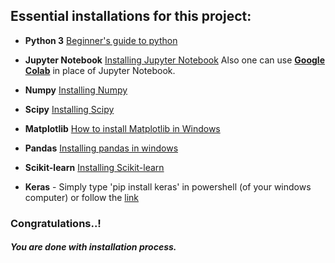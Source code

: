 ## Essential installations for this project:
* **Python 3**
    [Beginner's guide to python](https://wiki.python.org/moin/BeginnersGuide)
    
* **Jupyter Notebook**
    [Installing Jupyter Notebook](https://jupyter.org/install)
    Also one can use **[Google Colab](https://colab.research.google.com/notebooks/intro.ipynb#recent=true)** in place of Jupyter Notebook.
    
* **Numpy**
    [Installing Numpy](https://pypi.org/project/numpy/)
    
* **Scipy**
    [Installing Scipy](https://www.scipy.org/install.html)
    
* **Matplotlib**
    [How to install Matplotlib in Windows](https://pypi.org/project/matplotlib/)
    
* **Pandas**
    [Installing pandas in windows](https://pandas.pydata.org/pandas-docs/stable/getting_started/install.html)
    
* **Scikit-learn**
    [Installing Scikit-learn](https://scikit-learn.org/stable/install.html)
    
* **Keras** - Simply type 'pip install keras' in powershell (of your windows computer) or follow the [link](https://pypi.org/project/Keras/)

### Congratulations..!
##### You are done with installation process.